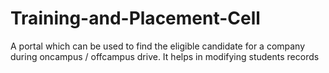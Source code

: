 # Training-and-Placement-Cell
A portal which can be used to find the eligible candidate for a company during oncampus / offcampus drive. It helps in modifying students records
